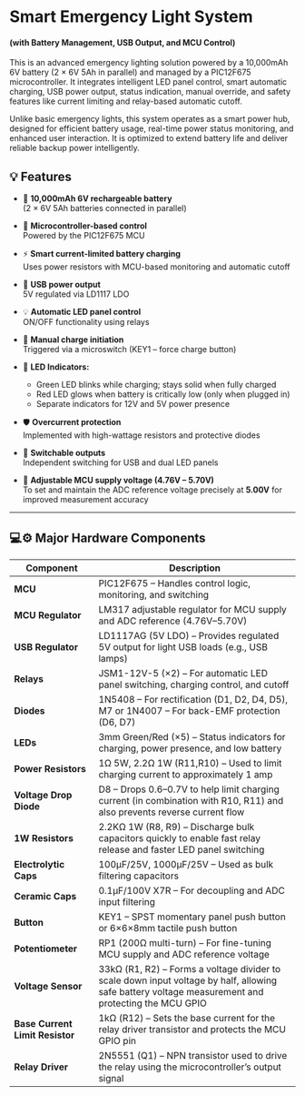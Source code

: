 # Smart Emergency Light System
#### (with Battery Management, USB Output, and MCU Control)
This is an advanced emergency lighting solution powered by a 10,000mAh 6V battery (2 × 6V 5Ah in parallel) and managed by a PIC12F675 microcontroller. 
It integrates intelligent LED panel control, smart automatic charging, USB power output, status indication, manual override, and safety features like current limiting and relay-based automatic cutoff.

Unlike basic emergency lights, this system operates as a smart power hub, designed for efficient battery usage, real-time 
power status monitoring, and enhanced user interaction. It is optimized to extend battery life and deliver reliable backup power intelligently.

## 💡 Features

- 🔋 **10,000mAh 6V rechargeable battery**  
  (2 × 6V 5Ah batteries connected in parallel)

- 🧠 **Microcontroller-based control**  
  Powered by the PIC12F675 MCU

- ⚡ **Smart current-limited battery charging**  
  Uses power resistors with MCU-based monitoring and automatic cutoff

- 🔌 **USB power output**  
  5V regulated via LD1117 LDO

- 💡 **Automatic LED panel control**  
  ON/OFF functionality using relays

- 🧲 **Manual charge initiation**  
  Triggered via a microswitch (KEY1 – force charge button)

- 🔴 **LED Indicators:**
  - Green LED blinks while charging; stays solid when fully charged
  - Red LED glows when battery is critically low (only when plugged in)
  - Separate indicators for 12V and 5V power presence

- 🛡️ **Overcurrent protection**  
  Implemented with high-wattage resistors and protective diodes

- 🔌 **Switchable outputs**  
  Independent switching for USB and dual LED panels

- 🔧 **Adjustable MCU supply voltage (4.76V – 5.70V)**  
  To set and maintain the ADC reference voltage precisely at **5.00V** for improved measurement accuracy

---
## 💻⚙️ Major Hardware Components

| Component             | Description                                                                 |
|----------------------|-----------------------------------------------------------------------------|
| **MCU**              | PIC12F675 – Handles control logic, monitoring, and switching                |
| **MCU Regulator**    | LM317 adjustable regulator for MCU supply and ADC reference (4.76V–5.70V)   |
| **USB Regulator**    | LD1117AG (5V LDO) – Provides regulated 5V output for light USB loads (e.g., USB lamps) |
| **Relays**           | JSM1-12V-5 (×2) – For automatic LED panel switching, charging control, and cutoff |
| **Diodes**              | 1N5408 – For rectification (D1, D2, D4, D5), M7 or 1N4007 – For back-EMF protection (D6, D7) |
| **LEDs**             | 3mm Green/Red (×5) – Status indicators for charging, power presence, and low battery |
| **Power Resistors**   | 1Ω 5W, 2.2Ω 1W (R11,R10) – Used to limit charging current to approximately 1 amp     |
| **Voltage Drop Diode** | D8 – Drops 0.6–0.7V to help limit charging current (in combination with R10, R11) and also prevents reverse current flow |
| **1W Resistors**     | 2.2KΩ 1W (R8, R9) – Discharge bulk capacitors quickly to enable fast relay release and faster LED panel switching |
| **Electrolytic Caps**| 100µF/25V, 1000µF/25V – Used as bulk filtering capacitors                    |
| **Ceramic Caps**     | 0.1µF/100V X7R – For decoupling and ADC input filtering                      |
| **Button**           | KEY1 – SPST momentary panel push button or 6×6×8mm tactile push button       |
| **Potentiometer**    | RP1 (200Ω multi-turn) – For fine-tuning MCU supply and ADC reference voltage |
| **Voltage Sensor**    | 33kΩ (R1, R2) – Forms a voltage divider to scale down input voltage by half, allowing safe battery voltage measurement and protecting the MCU GPIO |
| **Base Current Limit Resistor** | 1kΩ (R12) – Sets the base current for the relay driver transistor and protects the MCU GPIO pin |
| **Relay Driver** | 2N5551 (Q1) – NPN transistor used to drive the relay using the microcontroller’s output signal |


 






